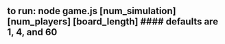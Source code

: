 ## to run: node game.js [num_simulation] [num_players] [board_length] #### defaults are 1, 4, and 60
